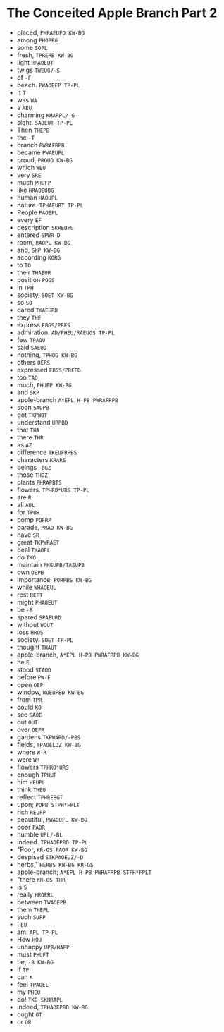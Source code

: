 # The Conceited Apple Branch Part 2

* placed, `PHRAEUFD KW-BG`
* among `PHOPBG`
* some `SOPL`
* fresh, `TPRERB KW-BG`
* light `HRAOEUT`
* twigs `TWEUG/-S`
* of `-F`
* beech. `PWAOEFP TP-PL`
* It `T`
* was `WA`
* a `AEU`
* charming `KHARPL/-G`
* sight. `SAOEUT TP-PL`
* Then `THEPB`
* the `-T`
* branch `PWRAFRPB`
* became `PWAEUPL`
* proud, `PROUD KW-BG`
* which `WEU`
* very `SRE`
* much `PHUFP`
* like `HRAOEUBG`
* human `HAOUPL`
* nature. `TPHAEURT TP-PL`
* People `PAOEPL`
* every `EF`
* description `SKREUPG`
* entered `SPWR-D`
* room, `RAOPL KW-BG`
* and, `SKP KW-BG`
* according `KORG`
* to `TO`
* their `THAEUR`
* position `POGS`
* in `TPH`
* society, `SOET KW-BG`
* so `SO`
* dared `TKAEURD`
* they `THE`
* express `EBGS/PRES`
* admiration. `AD/PHEU/RAEUGS TP-PL`
* few `TPAOU`
* said `SAEUD`
* nothing, `TPHOG KW-BG`
* others `OERS`
* expressed `EBGS/PREFD`
* too `TAO`
* much, `PHUFP KW-BG`
* and `SKP`
* apple-branch `A*EPL H-PB PWRAFRPB`
* soon `SAOPB`
* got `TKPWOT`
* understand `URPBD`
* that `THA`
* there `THR`
* as `AZ`
* difference `TKEUFRPBS`
* characters `KRARS`
* beings `-BGZ`
* those `THOZ`
* plants `PHRAPBTS`
* flowers. `TPHRO*URS TP-PL`
* are `R`
* all `AUL`
* for `TPOR`
* pomp `POFRP`
* parade, `PRAD KW-BG`
* have `SR`
* great `TKPWRAET`
* deal `TKAOEL`
* do `TKO`
* maintain `PHEUPB/TAEUPB`
* own `OEPB`
* importance, `PORPBS KW-BG`
* while `WHAOEUL`
* rest `REFT`
* might `PHAOEUT`
* be `-B`
* spared `SPAEURD`
* without `WOUT`
* loss `HROS`
* society. `SOET TP-PL`
* thought `THAUT`
* apple-branch, `A*EPL H-PB PWRAFRPB KW-BG`
* he `E`
* stood `STAOD`
* before `PW-F`
* open `OEP`
* window, `WOEUPBD KW-BG`
* from `TPR`
* could `KO`
* see `SAOE`
* out `OUT`
* over `OEFR`
* gardens `TKPWARD/-PBS`
* fields, `TPAOELDZ KW-BG`
* where `W-R`
* were `WR`
* flowers `TPHRO*URS`
* enough `TPHUF`
* him `HEUPL`
* think `THEU`
* reflect `TPHREBGT`
* upon; `POPB STPH*FPLT`
* rich `REUFP`
* beautiful, `PWAOUFL KW-BG`
* poor `PAOR`
* humble `UPL/-BL`
* indeed. `TPHAOEPBD TP-PL`
* "Poor, `KR-GS PAOR KW-BG`
* despised `STKPAOEUZ/-D`
* herbs," `HERBS KW-BG KR-GS`
* apple-branch; `A*EPL H-PB PWRAFRPB STPH*FPLT`
* "there `KR-GS THR`
* is `S`
* really `HROERL`
* between `TWAOEPB`
* them `THEPL`
* such `SUFP`
* I `EU`
* am. `APL TP-PL`
* How `HOU`
* unhappy `UPB/HAEP`
* must `PHUFT`
* be, `-B KW-BG`
* if `TP`
* can `K`
* feel `TPAOEL`
* my `PHEU`
* do! `TKO SKHRAPL`
* indeed, `TPHAOEPBD KW-BG`
* ought `OT`
* or `OR`
